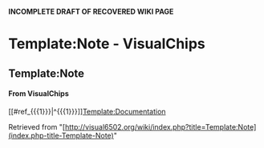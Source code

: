 **INCOMPLETE DRAFT OF RECOVERED WIKI PAGE**

# Template:Note - VisualChips

## Template:Note

#### From VisualChips

[[#ref\_{{{1}}}|^{{{1}}}]][Template:Documentation](index.php-title-Template-Documentation~action-edit~redlink-1)

Retrieved from "[http://visual6502.org/wiki/index.php?title=Template:Note](index.php-title-Template-Note)"

